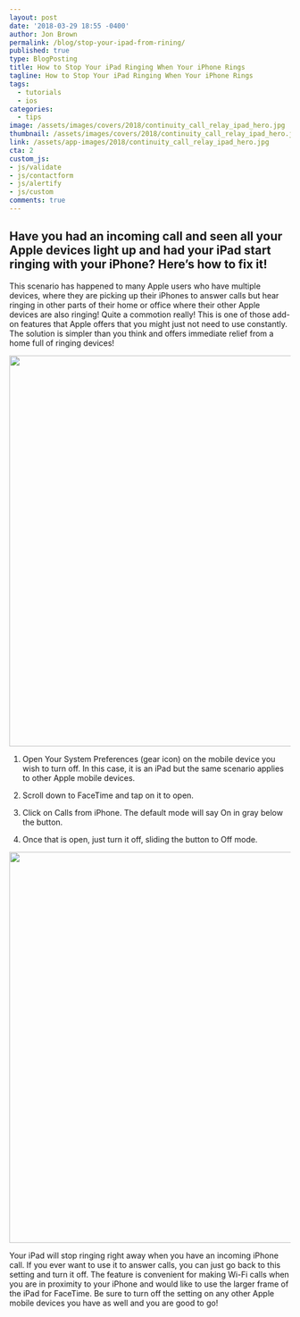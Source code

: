 ```yaml
---
layout: post
date: '2018-03-29 18:55 -0400'
author: Jon Brown
permalink: /blog/stop-your-ipad-from-rining/
published: true
type: BlogPosting
title: How to Stop Your iPad Ringing When Your iPhone Rings
tagline: How to Stop Your iPad Ringing When Your iPhone Rings
tags:
  - tutorials
  - ios
categories:
  - tips
image: /assets/images/covers/2018/continuity_call_relay_ipad_hero.jpg
thumbnail: /assets/images/covers/2018/continuity_call_relay_ipad_hero.jpg
link: /assets/app-images/2018/continuity_call_relay_ipad_hero.jpg
cta: 2
custom_js:
- js/validate
- js/contactform
- js/alertify
- js/custom
comments: true
---
```

## Have you had an incoming call and seen all your Apple devices light up and had your iPad start ringing with your iPhone? Here’s how to fix it!

This scenario has happened to many Apple users who have multiple devices, where they are picking up their iPhones to answer calls but hear ringing in other parts of their home or office where their other Apple devices are also ringing! Quite a commotion really! This is one of those add-on features that Apple offers that you might just not need to use constantly. The solution is simpler than you think and offers immediate relief from a home full of ringing devices!

<img src="{{ site.site_cdn }}/assets/images/blog/2018/ipadring/ring_iPad_1.png" class="img-fluid rounded m-2" width="700" />

1. Open Your System Preferences (gear icon) on the mobile device you wish to turn off. In this case, it is an iPad but the same scenario applies to other Apple mobile devices.

2. Scroll down to FaceTime and tap on it to open.

3. Click on Calls from iPhone. The default mode will say On in gray below the button.

4. Once that is open, just turn it off, sliding the button to Off mode.

<img src="{{ site.site_cdn }}/assets/images/blog/2018/ipadring/ring_iPad_2.PNG" class="img-fluid rounded m-2" width="700" />

Your iPad will stop ringing right away when you have an incoming iPhone call. If you ever want to use it to answer calls, you can just go back to this setting and turn it off. The feature is convenient for making Wi-Fi calls when you are in proximity to your iPhone and would like to use the larger frame of the iPad for FaceTime. Be sure to turn off the setting on any other Apple mobile devices you have as well and you are good to go!
